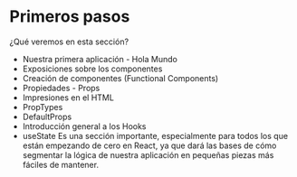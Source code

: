 # Primeros pasos

¿Qué veremos en esta sección?
* Nuestra primera aplicación - Hola Mundo
* Exposiciones sobre los componentes
* Creación de componentes (Functional Components)
* Propiedades - Props
* Impresiones en el HTML
* PropTypes
* DefaultProps
* Introducción general a los Hooks
* useState
  Es una sección importante, especialmente para todos los que están empezando de cero en React, ya que dará las bases de cómo segmentar la lógica de nuestra aplicación en pequeñas piezas más fáciles de mantener.